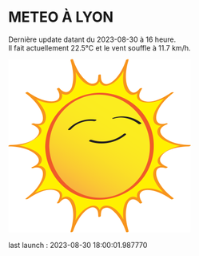 # METEO À LYON

Dernière update datant du 2023-08-30 à 16 heure.  
Il fait actuellement 22.5°C et le vent souffle à 11.7 km/h.      

![](./.github/sun.png)

last launch : 2023-08-30 18:00:01.987770
